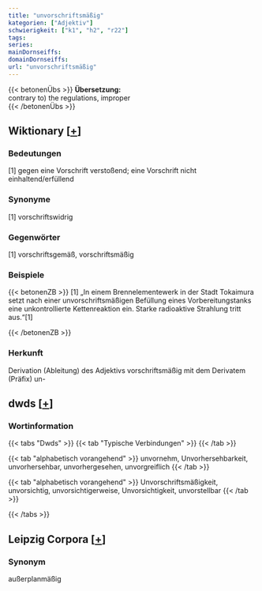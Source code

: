 ```yaml
---
title: "unvorschriftsmäßig"
kategorien: ["Adjektiv"]
schwierigkeit: ["k1", "h2", "r22"]
tags:
series:
mainDornseiffs:
domainDornseiffs:
url: "unvorschriftsmäßig"
---
```


{{< betonenÜbs >}}
**Übersetzung:**  
contrary to) the  regulations, improper  
{{< /betonenÜbs >}}

## Wiktionary [[+](https://de.wiktionary.org/wiki/unvorschriftsmäßig)]

### Bedeutungen
[1] gegen eine Vorschrift verstoßend; eine Vorschrift nicht einhaltend/erfüllend  

### Synonyme
[1] vorschriftswidrig  

### Gegenwörter
[1] vorschriftsgemäß, vorschriftsmäßig  

### Beispiele
{{< betonenZB >}}
[1] „In einem Brennelementewerk in der Stadt Tokaimura setzt nach einer unvorschriftsmäßigen Befüllung eines Vorbereitungstanks eine unkontrollierte Kettenreaktion ein. Starke radioaktive Strahlung tritt aus.“[1]  

{{< /betonenZB >}}
### Herkunft
Derivation (Ableitung) des Adjektivs vorschriftsmäßig mit dem Derivatem (Präfix) un-  



## dwds [[+](https://www.dwds.de/wb/unvorschriftsmäßig)]

### Wortinformation
{{< tabs "Dwds" >}}
{{< tab "Typische Verbindungen" >}}
{{< /tab >}}

{{< tab "alphabetisch vorangehend" >}}
unvornehm, Unvorhersehbarkeit, unvorhersehbar, unvorhergesehen, unvorgreiflich
{{< /tab >}}

{{< tab "alphabetisch vorangehend" >}}
Unvorschriftsmäßigkeit, unvorsichtig, unvorsichtigerweise, Unvorsichtigkeit, unvorstellbar
{{< /tab >}}

{{< /tabs >}}

## Leipzig Corpora [[+](https://corpora.uni-leipzig.de/en/res?word=unvorschriftsmäßig&corpusId=deu_newscrawl-public_2018)]


### Synonym
außerplanmäßig

